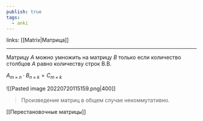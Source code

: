 ```yaml
---
publish: true
tags:
  - anki
---
```

links: [[Matrix|Матрица]]

---

Матрицу $A$ можно умножить на матрицу $B$ только если количество столбцов $A$ равно количеству строк B.B.

$A_{m{\times}n}\cdot B_{n{\times}k}=C_{m{\times}k}$

![[Pasted image 20220720115159.png|400]]

> Произведение матриц в общем случае некоммутативно.

[[Перестановочные матрицы]]
